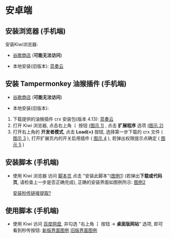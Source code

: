 # 安卓端

## 安装浏览器 (手机端)

安装Kiwi浏览器:

* [谷歌商店](https://play.google.com/store/apps/details?id=com.kiwibrowser.browser) (**可能无法访问**)

* 本地安装(旧版本): [蓝奏云](https://wwe.lanzoui.com/ilaSts35jwh)

## 安装 Tampermonkey 油猴插件 (手机端)

* [谷歌商店](https://chrome.google.com/webstore/detail/tampermonkey/dhdgffkkebhmkfjojejmpbldmpobfkfo) (**可能无法访问**)

* 本地安装(旧版本):

1. 下载提供的油猴插件 crx 安装包(版本 4.13): [蓝奏云](https://wwe.lanzoui.com/iWtyfs3541g)
2. 打开 Kiwi 浏览器, 点击右上角 ┇ 按钮 [(图示 1)](https://pic.rmb.bdstatic.com/bjh/3cae4fb32add8b72e8b560e8f015c941.jpeg) , 点击 **扩展程序**  选项 [(图示 2)](https://pic.rmb.bdstatic.com/bjh/0d2710ac7721100eba72b34d519204ac.jpeg)
3. 打开右上角的 **开发者模式**, 点击 **Load(+)** 按钮, 选择第一步下载的 crx 文件 ( [图示 3](https://pic.rmb.bdstatic.com/bjh/a0d1c2edd2c8dd7bdf7da1c110768262.jpeg) ), 打开扩展页内的开关启用插件 ( [图示 4](https://pic.rmb.bdstatic.com/bjh/a27dc6a338dc75b77571a34a2204d69b.jpeg) ), 若弹出权限提示点确定 ( [图示 5](https://pic.rmb.bdstatic.com/bjh/9ea9dacc5eafb7b0b44b8a9faf9b5215.jpeg) )

## 安装脚本 (手机端)

* 使用 Kiwi 浏览器 访问 [脚本页](https://greasyfork.org/zh-CN/scripts/424574) 点击 "安装此脚本"([图例1](https://pic.rmb.bdstatic.com/bjh/a6f3f140754b8e8bdeaae39992749d1e.png)) (若弹出**下载或代码页**, 请检查上一步是否正确完成), 正确的安装界面如图例所示: [图例2](https://pic.rmb.bdstatic.com/bjh/9d3d54e9dbcdb5ce9db25a9d8ee12dfe.jpeg)
  
  <!-- Greasy Fork 样式安装脚本 -->
    <div id="install-area">
        <a class="install-link" data-script-name="秒传链接提取" data-script-namespace="moe.cangku.mengzonefire" href="https://greasyfork.org/scripts/424574-%E7%A7%92%E4%BC%A0%E9%93%BE%E6%8E%A5%E6%8F%90%E5%8F%96/code/%E7%A7%92%E4%BC%A0%E9%93%BE%E6%8E%A5%E6%8F%90%E5%8F%96.user.js">安装秒传链接提取</a><a class="install-help-link" title="如何安装" rel="nofollow" href="/rapid-upload-userscript-doc/document/开始使用/关于脚本安装">?</a>
    </div>

## 使用脚本 (手机端)

* 使用 Kiwi 访问 [百度网盘](https://pan.baidu.com/), 并勾选 "右上角 ┇ 按钮 -> **桌面版网站**" 选项, 即可看到秒传按钮: [新版界面图例](https://pic.rmb.bdstatic.com/bjh/f0cd38fd5bf474a1ca73afe5ac767ebf.png) [旧版界面图例](https://pic.rmb.bdstatic.com/bjh/1cb5384f4b7cd3fc5a07b42ef45bfe93.png)

